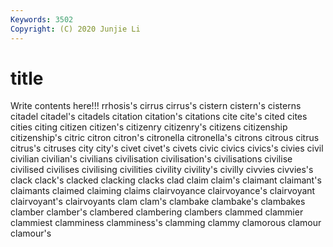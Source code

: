 ```yaml
---
Keywords: 3502
Copyright: (C) 2020 Junjie Li
---
```


# title

Write contents here!!!
rrhosis's 
cirrus 
cirrus's 
cistern 
cistern's 
cisterns 
citadel 
citadel's 
citadels
citation 
citation's 
citations 
cite 
cite's 
cited 
cites 
cities 
citing 
citizen
citizen's 
citizenry 
citizenry's 
citizens 
citizenship 
citizenship's 
citric 
citron 
citron's 
citronella
citronella's 
citrons 
citrous 
citrus 
citrus's 
citruses 
city 
city's 
civet 
civet's
civets 
civic 
civics 
civics's 
civies 
civil 
civilian 
civilian's 
civilians 
civilisation
civilisation's 
civilisations 
civilise 
civilised 
civilises 
civilising 
civilities 
civility 
civility's 
civilly
civvies 
civvies's 
clack 
clack's 
clacked 
clacking 
clacks 
clad 
claim 
claim's
claimant 
claimant's 
claimants 
claimed 
claiming 
claims 
clairvoyance 
clairvoyance's 
clairvoyant 
clairvoyant's
clairvoyants 
clam 
clam's 
clambake 
clambake's 
clambakes 
clamber 
clamber's 
clambered 
clambering
clambers 
clammed 
clammier 
clammiest 
clamminess 
clamminess's 
clamming 
clammy 
clamorous 
clamour
clamour's 
